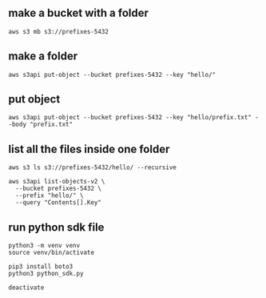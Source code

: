 ## make a bucket with a folder

```
aws s3 mb s3://prefixes-5432
```

## make a folder

```
aws s3api put-object --bucket prefixes-5432 --key "hello/"
```

## put object

```
aws s3api put-object --bucket prefixes-5432 --key "hello/prefix.txt" --body "prefix.txt"
```

## list all the files inside one folder

```
aws s3 ls s3://prefixes-5432/hello/ --recursive

aws s3api list-objects-v2 \
  --bucket prefixes-5432 \
  --prefix "hello/" \
  --query "Contents[].Key"

```

## run python sdk file

```
python3 -m venv venv
source venv/bin/activate

pip3 install boto3
python3 python_sdk.py

deactivate
```
